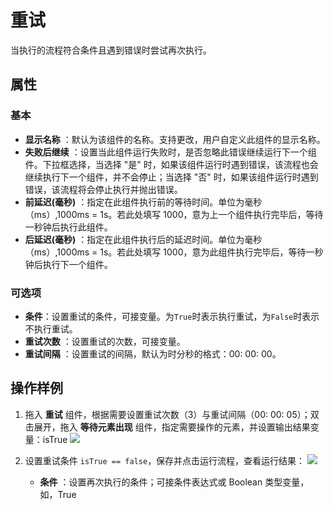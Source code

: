# 重试

当执行的流程符合条件且遇到错误时尝试再次执行。

## 属性

### 基本

- **显示名称** ：默认为该组件的名称。支持更改，用户自定义此组件的显示名称。
- **失败后继续** ：设置当此组件运行失败时，是否忽略此错误继续运行下一个组件。下拉框选择，当选择 "是" 时，如果该组件运行时遇到错误，该流程也会继续执行下一个组件，并不会停止；当选择 "否" 时，如果该组件运行时遇到错误，该流程将会停止执行并抛出错误。
- **前延迟(毫秒)** ：指定在此组件执行前的等待时间。单位为毫秒（ms）,1000ms = 1s。若此处填写 1000，意为上一个组件执行完毕后，等待一秒钟后执行此组件。
- **后延迟(毫秒)** ：指定在此组件执行后的延迟时间。单位为毫秒（ms）,1000ms = 1s。若此处填写 1000，意为此组件执行完毕后，等待一秒钟后执行下一个组件。

### 可选项

- **条件**：设置重试的条件，可接变量。为`True`时表示执行重试，为`False`时表示不执行重试。
- **重试次数** ：设置重试的次数，可接变量。
- **重试间隔** ：设置重试的间隔，默认为时分秒的格式：00: 00: 00。

## 操作样例

1. 拖入 **重试** 组件，根据需要设置重试次数（3）与重试间隔（00: 00: 05）；双击展开，拖入 **等待元素出现** 组件，指定需要操作的元素，并设置输出结果变量：isTrue
![](https://docimages.blob.core.chinacloudapi.cn/images/Activities/Retry-1.png)

2. 设置重试条件 `isTrue == false`，保存并点击运行流程，查看运行结果：
![](https://docimages.blob.core.chinacloudapi.cn/images/Activities/Retry-2.png)

    - **条件** ：设置再次执行的条件；可接条件表达式或 Boolean 类型变量，如，True

